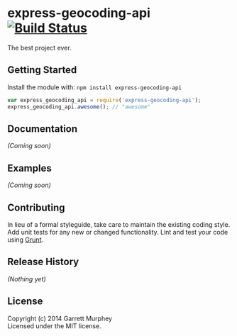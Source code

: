 # express-geocoding-api [![Build Status](https://secure.travis-ci.org/gmurphey/express-app-geocoder.png?branch=master)](http://travis-ci.org/gmurphey/express-app-geocoder)

The best project ever.

## Getting Started
Install the module with: `npm install express-geocoding-api`

```javascript
var express_geocoding_api = require('express-geocoding-api');
express_geocoding_api.awesome(); // "awesome"
```

## Documentation
_(Coming soon)_

## Examples
_(Coming soon)_

## Contributing
In lieu of a formal styleguide, take care to maintain the existing coding style. Add unit tests for any new or changed functionality. Lint and test your code using [Grunt](http://gruntjs.com/).

## Release History
_(Nothing yet)_

## License
Copyright (c) 2014 Garrett Murphey  
Licensed under the MIT license.
